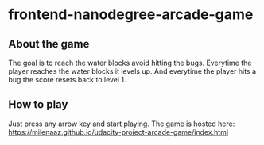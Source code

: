frontend-nanodegree-arcade-game
===============================

## About the game
The goal is to reach the water blocks avoid hitting the bugs.
Everytime the player reaches the water blocks it levels up.
And everytime the player hits a bug the score resets back to level 1.

## How to play
Just press any arrow key and start  playing.
The game is hosted here: https://milenaaz.github.io/udacity-project-arcade-game/index.html
